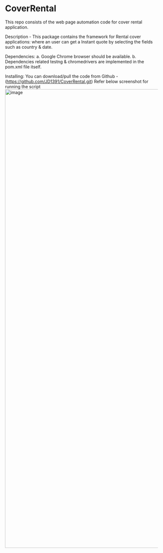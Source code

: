 # CoverRental
This repo consists of the web page automation code for cover rental application.


Description -
This package contains the framework for Rental cover applications: where an user can get a Instant quote by selecting the fields such as country & date.

Dependencies:
a. Google Chrome browser should be available.
b. Dependencies related testng & chromedrivers are implemented in the pom.xml file itself.

Installing:
You can download/pull the code from Github - (https://github.com/JD1391/CoverRental.git)
Refer below screenshot for running the script
<img width="1505" alt="image" src="https://user-images.githubusercontent.com/114984885/196650795-ca837799-ed55-4a03-8a10-0f4dcda44e22.png">
